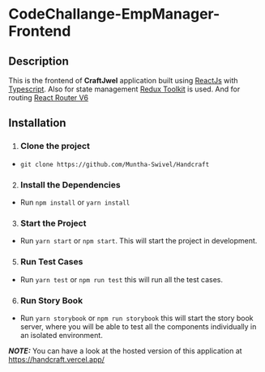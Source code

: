# CodeChallange-EmpManager-Frontend

## Description

This is the frontend of **CraftJwel** application built using [ReactJs](https://reactjs.org/) with [Typescript](https://www.typescriptlang.org/). Also for state management [Redux Toolkit](https://redux-toolkit.js.org/) is used. And for routing [React Router V6](https://reactrouter.com/en/main)

## Installation

1. ### Clone the project

- `git clone https://github.com/Muntha-Swivel/Handcraft `

2. ### Install the Dependencies

- Run `npm install` or `yarn install`

3. ### Start the Project

- Run `yarn start` or `npm start`. This will start the project in development.

5. ### Run Test Cases

- Run `yarn test` or `npm run test` this will run all the test cases.

6. ### Run Story Book

- Run `yarn storybook` or `npm run storybook` this will start the story book server, where you will be able to test all the components individually in an isolated environment.

**_NOTE:_** You can have a look at the hosted version of this application at https://handcraft.vercel.app/
